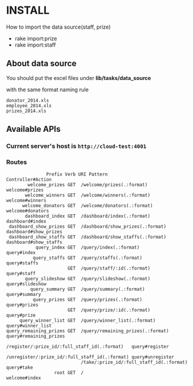 # INSTALL

How to import the data source(staff, prize)

- rake import:prize                  
- rake import:staff

## About data source 

You should put the excel files under **lib/tasks/data_source**

with the same format naming rule

	donator_2014.xls  
	employee_2014.xls 
	prizes_2014.xls

## Available APIs

### Current server's host is `http://cloud-test:4001`


### Routes

	               Prefix Verb URI Pattern                                    Controller#Action
	        welcome_prizes GET  /welcome/prizes(.:format)                      welcome#prizes
	       welcome_winners GET  /welcome/winners(.:format)                     welcome#winners
	      welcome_donators GET  /welcome/donators(.:format)                    welcome#donators
	       dashboard_index GET  /dashboard/index(.:format)                     dashboard#index
	 dashboard_show_prizes GET  /dashboard/show_prizes(.:format)               dashboard#show_prizes
	 dashboard_show_staffs GET  /dashboard/show_staffs(.:format)               dashboard#show_staffs
	           query_index GET  /query/index(.:format)                         query#index
	          query_staffs GET  /query/staffs(.:format)                        query#staffs
	                       GET  /query/staff/:id(.:format)                     query#staff
	       query_slideshow GET  /query/slideshow(.:format)                     query#slideshow
	         query_summary GET  /query/summary(.:format)                       query#summary
	          query_prizes GET  /query/prizes(.:format)                        query#prizes
	                       GET  /query/prize/:id(.:format)                     query#prize
	     query_winner_list GET  /query/winner_list(.:format)                   query#winner_list
	query_remaining_prizes GET  /query/remaining_prizes(.:format)              query#remaining_prizes
	                            /register/:prize_id/:full_staff_id(.:format)   query#register
	                            /unregister/:prize_id/:full_staff_id(.:format) query#unregister
	                            /take/:prize_id/:full_staff_id(.:format)       query#take
	                  root GET  /                                              welcome#index